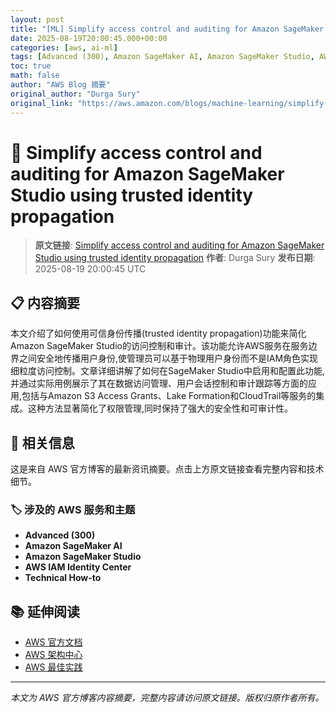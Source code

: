 ```yaml
---
layout: post
title: "[ML] Simplify access control and auditing for Amazon SageMaker Studio using trusted identity propagation"
date: 2025-08-19T20:00:45.000+00:00
categories: [aws, ai-ml]
tags: [Advanced (300), Amazon SageMaker AI, Amazon SageMaker Studio, AWS IAM Identity Center, Technical How-to]
toc: true
math: false
author: "AWS Blog 摘要"
original_author: "Durga Sury"
original_link: "https://aws.amazon.com/blogs/machine-learning/simplify-access-control-and-auditing-for-amazon-sagemaker-studio-using-trusted-identity-propagation/"
---
```


# 🤖 Simplify access control and auditing for Amazon SageMaker Studio using trusted identity propagation

> **原文链接**: [Simplify access control and auditing for Amazon SageMaker Studio using trusted identity propagation](https://aws.amazon.com/blogs/machine-learning/simplify-access-control-and-auditing-for-amazon-sagemaker-studio-using-trusted-identity-propagation/)
> **作者**: Durga Sury
> **发布日期**: 2025-08-19 20:00:45 UTC

## 📋 内容摘要

本文介绍了如何使用可信身份传播(trusted identity propagation)功能来简化Amazon SageMaker Studio的访问控制和审计。该功能允许AWS服务在服务边界之间安全地传播用户身份,使管理员可以基于物理用户身份而不是IAM角色实现细粒度访问控制。文章详细讲解了如何在SageMaker Studio中启用和配置此功能,并通过实际用例展示了其在数据访问管理、用户会话控制和审计跟踪等方面的应用,包括与Amazon S3 Access Grants、Lake Formation和CloudTrail等服务的集成。这种方法显著简化了权限管理,同时保持了强大的安全性和可审计性。

## 🔗 相关信息

这是来自 AWS 官方博客的最新资讯摘要。点击上方原文链接查看完整内容和技术细节。

### 🏷️ 涉及的 AWS 服务和主题

- **Advanced (300)**
- **Amazon SageMaker AI**
- **Amazon SageMaker Studio**
- **AWS IAM Identity Center**
- **Technical How-to**

## 📚 延伸阅读

- [AWS 官方文档](https://docs.aws.amazon.com/)
- [AWS 架构中心](https://aws.amazon.com/architecture/)
- [AWS 最佳实践](https://aws.amazon.com/architecture/well-architected/)

---

*本文为 AWS 官方博客内容摘要，完整内容请访问原文链接。版权归原作者所有。*